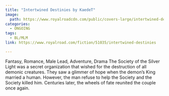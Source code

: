 ```yaml
---
title: "Intertwined Destinies by KaedeT"
image:
  path: https://www.royalroadcdn.com/public/covers-large/intertwined-destinies-aadar61xare.jpg
categories:
  - ONGOING
tags:
  - BL/MLM
link: https://www.royalroad.com/fiction/51035/intertwined-destinies

---
```

Fantasy, Romance, Male Lead, Adventure, Drama
The Society of the Silver Light was a secret organization that wished for the destruction of all demonic creatures. They saw a glimmer of hope when the demon’s King married a human. However, the man refuse to help the Society and the Society killed him.
Centuries later, the wheels of fate reunited the couple once again. 

